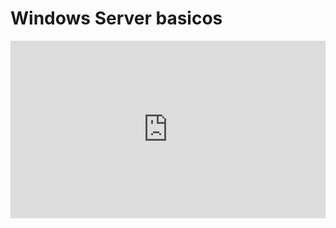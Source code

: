 # Windows Server basicos



<div style="position: relative; padding-bottom: 56.25%; height: 0;"><iframe src="https://www.loom.com/embed/756e4bf90c4f4982bc865bd7afaa3545?sid=f16cd905-7ebe-491c-944b-0cae4709d7ee" frameborder="0" webkitallowfullscreen mozallowfullscreen allowfullscreen style="position: absolute; top: 0; left: 0; width: 100%; height: 100%;"></iframe></div>
